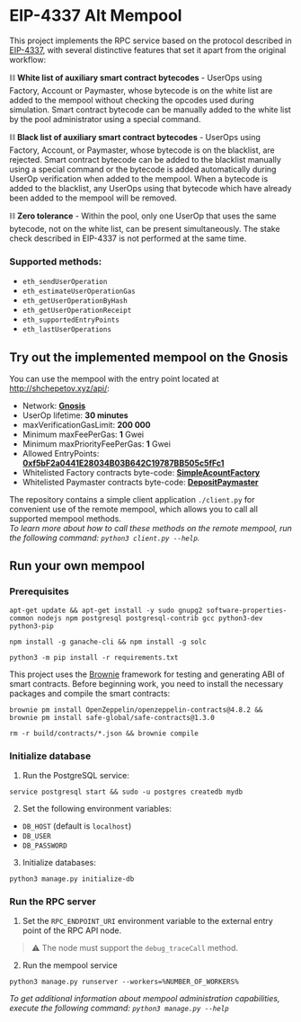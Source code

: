 # EIP-4337 Alt Mempool

This project implements the RPC service based on the protocol described in
[EIP-4337](https://eips.ethereum.org/EIPS/eip-4337), with several 
distinctive features that set it apart from the original workflow:

⛓️ **White list of auxiliary smart contract bytecodes** - UserOps using Factory,
Account or Paymaster, whose bytecode is on the white list are added to the
mempool without checking the opcodes used during simulation. Smart contract
bytecode can be manually added to the white list by the pool administrator
using a special command.

⛓️ **Black list of auxiliary smart contract bytecodes** - UserOps using Factory,
Account, or Paymaster, whose bytecode is on the blacklist, are rejected.
Smart contract bytecode can be added to the blacklist manually using a
special command or the bytecode is added automatically during UserOp
verification when added to the mempool. When a bytecode is added to the
blacklist, any UserOps using that bytecode which have already been added to
the mempool will be removed.

⛓️ **Zero tolerance** - Within the pool, only one UserOp that uses the same
bytecode, not on the white list, can be present simultaneously. The stake
check described in EIP-4337 is not performed at the same time.

### Supported methods:
- `eth_sendUserOperation`
- `eth_estimateUserOperationGas`
- `eth_getUserOperationByHash`
- `eth_getUserOperationReceipt`
- `eth_supportedEntryPoints`
- `eth_lastUserOperations`

## Try out the implemented mempool on the Gnosis
You can use the mempool with the entry point located at 
http://shchepetov.xyz/api/:
- Network: **[Gnosis](https://www.gnosis.io)**
- UserOp lifetime: **30 minutes**
- maxVerificationGasLimit: **200 000**
- Minimum maxFeePerGas: **1** Gwei
- Minimum maxPriorityFeePerGas: **1** Gwei
- Allowed EntryPoints: **[0xf5bF2a0441E28034B03B642C19787BB505c5fFc1](https://gnosisscan.io/address/0xf5bF2a0441E28034B03B642C19787BB505c5fFc1)**  
- Whitelisted Factory contracts byte-code: **[SimpleAcountFactory](https://gnosisscan.io/address/0xc51Bd464939c4309E54Ec185Ad0c54B951BE649F)**  
- Whitelisted Paymaster contracts byte-code: **[DepositPaymaster](https://gnosisscan.io/address/0xabAD2F5cB4ae44E158405292b43338ebF0d22214)**

The repository contains a simple client application `./client.py` for convenient
use of the remote mempool, which allows you to call all supported mempool 
methods.  
_To learn more about how to call these methods on the remote mempool, run the 
following command: `python3 client.py --help`._


## Run your own mempool
### Prerequisites

```shell
apt-get update && apt-get install -y sudo gnupg2 software-properties-common nodejs npm postgresql postgresql-contrib gcc python3-dev python3-pip
```

```shell
npm install -g ganache-cli && npm install -g solc
```
```shell
python3 -m pip install -r requirements.txt
```
This project uses the [Brownie](https://eth-brownie.readthedocs.io/en/stable/)
framework for testing and generating ABI of smart contracts. Before beginning
work, you need to install the necessary packages and compile the smart contracts:

```shell
brownie pm install OpenZeppelin/openzeppelin-contracts@4.8.2 && brownie pm install safe-global/safe-contracts@1.3.0
```
```shell
rm -r build/contracts/*.json && brownie compile
```
### Initialize database
1. Run the PostgreSQL service:
```shell
service postgresql start && sudo -u postgres createdb mydb
```
2. Set the following environment variables:
- `DB_HOST` (default is `localhost`)
- `DB_USER`
- `DB_PASSWORD`
3. Initialize databases:
```shell
python3 manage.py initialize-db
```
### Run the RPC server

1. Set the `RPC_ENDPOINT_URI` environment variable to the external entry point
of the RPC API node.  
> ⚠️ The node must support the `debug_traceCall` method.
2. Run the mempool service
```shell
python3 manage.py runserver --workers=%NUMBER_OF_WORKERS%
```
_To get additional information about mempool administration capabilities,
execute the following command: ```python3 manage.py --help```_

